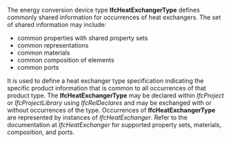 ﻿The energy conversion device type **IfcHeatExchangerType** defines commonly shared information for occurrences of heat exchangers. The set of shared information may include:

* common properties with shared property sets
* common representations
* common materials
* common composition of elements
* common ports

It is used to define a heat exchanger type specification indicating the specific product information that is common to all occurrences of that product type. The **IfcHeatExchangerType** may be declared within _IfcProject_ or _IfcProjectLibrary_ using _IfcRelDeclares_ and may be exchanged with or without occurrences of the type. Occurrences of **IfcHeatExchangerType** are represented by instances of _IfcHeatExchanger_. Refer to the documentation at _IfcHeatExchanger_ for supported property sets, materials, composition, and ports.
